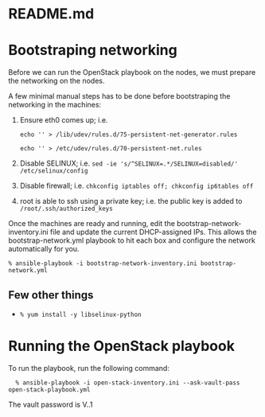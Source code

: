 # README.md #

# Bootstraping networking #

Before we can run the OpenStack playbook on the nodes, we must prepare the networking on the nodes.

A few minimal manual steps has to be done before bootstraping the networking in the machines:

1. Ensure eth0 comes up; i.e.

    `echo '' > /lib/udev/rules.d/75-persistent-net-generator.rules`
    
    `echo '' > /etc/udev/rules.d/70-persistent-net.rules`

1. Disable SELINUX; i.e. `sed -ie 's/^SELINUX=.*/SELINUX=disabled/' /etc/selinux/config`
1. Disable firewall; i.e. `chkconfig iptables off; chkconfig ip6tables off`
1. root is able to ssh using a private key; i.e. the public key is added to `/root/.ssh/authorized_keys`

Once the machines are ready and running, edit the bootstrap-network-inventory.ini file and update the current DHCP-assigned IPs. This allows the bootstrap-network.yml playbook to hit each box and configure the network automatically for you.

`% ansible-playbook -i bootstrap-network-inventory.ini bootstrap-network.yml`

## Few other things ##

* `% yum install -y libselinux-python`

# Running the OpenStack playbook #

To run the playbook, run the following command:
```
  % ansible-playbook -i open-stack-inventory.ini --ask-vault-pass open-stack-playbook.yml
```

The vault password is V..1